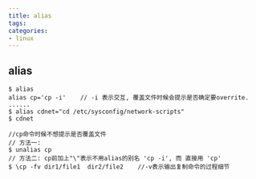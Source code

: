 ```yaml
---
title: alias
tags: 
categories: 
- linux
---
```



## alias

	$ alias
	alias cp='cp -i'	// -i 表示交互, 覆盖文件时候会提示是否确定要overrite.
	......
	$ alias cdnet="cd /etc/sysconfig/network-scripts"
	$ cdnet

	//cp命令时候不想提示是否覆盖文件
	// 方法一:
	$ unalias cp
	// 方法二: cp前加上"\"表示不用alias的别名 'cp -i', 而 直接用 'cp'
	$ \cp -fv dir1/file1  dir2/file2	//-v表示输出复制命令的过程细节





